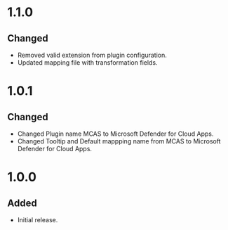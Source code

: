 # 1.1.0
## Changed
- Removed valid extension from plugin configuration.
- Updated mapping file with transformation fields.

# 1.0.1
## Changed
- Changed Plugin name MCAS to Microsoft Defender for Cloud Apps.
- Changed Tooltip and Default mappping name from MCAS to Microsoft Defender for Cloud Apps.

# 1.0.0
## Added
- Initial release.